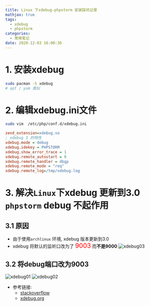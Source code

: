 ```yaml
---
title: Linux 下xdebug-phpstorm 安装踩坑记录
mathjax: true
tags:
  - xdebug
  - phpstorm
categories:
  - 常用笔记
date: 2020-12-03 16:00:36
---
```


# 1. 安装xdebug
```sh
sudo pacman -S xdebug
# apt / yum 类似
```


# 2. 编辑xdebug.ini文件
```sh
sudo vim  /etc/php/conf.d/xdebug.ini
```
<!--more-->

```ini
zend_extension=xdebug.so
; xdebug 3 的特性
xdebug.mode = debug
xdebug.idekey = PHPSTORM   
xdebug.show_error_trace = 1
xdebug.remote_autostart = 0 
xdebug.remote_handler = dbgp
xdebug.remote_mode = "req"
xdebug.remote_log=/tmp/xdebug.log
```

# 3. 解决`Linux`下xdebug 更新到3.0 `phpstorm` debug 不起作用
## 3.1 原因
* 由于使用`archlinux` 环境, xdebug 版本更新到3.0
* xdebug 将默认的监听口改为了 <font style="font-size:20px; color:red;">9003</font> 而**不是9000**
 ![xdebug03](https://oss.ghovos.top/hexo/myblog/xdebug/xdebug03.png)

## 3.2 将debug端口改为9003
 ![xdebug01](https://oss.ghovos.top/hexo/myblog/xdebug/xdebug01.png)
 ![xdebug02](https://oss.ghovos.top/hexo/myblog/xdebug/xdebug02.png)

* 参考链接:
  * [stackoverflow](https://stackoverflow.com/questions/65092543/how-can-i-connect-xdebug-3-to-phpstorm-on-windows-10)
  * [xdebug.org](https://xdebug.org/docs/upgrade_guide#Step-Debugging)


